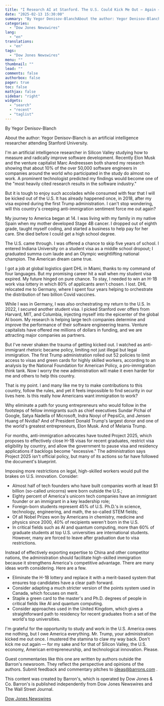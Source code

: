 ```yaml
---
title: "I Research AI at Stanford. The U.S. Could Kick Me Out — Again — Barrons.com"
date: "2025-02-13 15:30:00"
summary: "By Yegor Denisov-BlanchAbout the author: Yegor Denisov-Blanch is an artificial intelligence researcher attending Stanford University.I'm an artificial intelligence researcher in Silicon Valley studying how to measure and radically improve software development. Recently Elon Musk and the venture capitalist Marc Andreessen both shared my research showing that about 10% of the..."
categories:
  - "Dow Jones Newswires"
lang:
  - "en"
translations:
  - "en"
tags:
  - "Dow Jones Newswires"
menu: ""
thumbnail: ""
lead: ""
comments: false
authorbox: false
pager: true
toc: false
mathjax: false
sidebar: "right"
widgets:
  - "search"
  - "recent"
  - "taglist"
---
```


By Yegor Denisov-Blanch

About the author: Yegor Denisov-Blanch is an artificial intelligence researcher attending Stanford University.

I'm an artificial intelligence researcher in Silicon Valley studying how to measure and radically improve software development. Recently Elon Musk and the venture capitalist Marc Andreessen both shared my research showing that about 10% of the over 50,000 software engineers in companies around the world who participated in the study do almost no work. A prominent technologist predicted my findings would become one of the "most heavily cited research results in the software industry."

But it is tough to enjoy such accolades while consumed with fear that I will be kicked out of the U.S. It has already happened once, in 2018, after my visa expired during the first Trump administration. I can't stop wondering, will this country's creeping anti-immigration sentiment force me out again?

My journey to America began at 14. I was living with my family in my native Spain when my mother developed Stage 4B cancer. I dropped out of eighth grade, taught myself coding, and started a business to help pay for her care. She died before I could get a high school degree.

The U.S. came through. I was offered a chance to skip five years of school. I entered Indiana University on a student visa as a middle school dropout; I graduated summa cum laude and an Olympic weightlifting national champion. The American dream came true.

I got a job at global logistics giant DHL in Miami, thanks to my command of four languages. But my promising career hit a wall when my student visa expired. My future hinged on pure chance. To stay, I needed to win an H-1B work visa lottery in which 80% of applicants aren't chosen. I lost. DHL relocated me to Germany, where I spent four years helping to orchestrate the distribution of two billion Covid vaccines.

While I was in Germany, I was also orchestrating my return to the U.S. In 2022, I secured another student visa. I picked Stanford over offers from Harvard, MIT, and Columbia, injecting myself into the epicenter of the global AI boom. My research is helping large tech companies determine and improve the performance of their software engineering teams. Venture capitalists have offered me millions of dollars in funding, and we are attracting major companies as partners.

But I've never shaken the trauma of getting kicked out. I watched as anti-immigrant rhetoric became policy, limiting not just illegal but legal immigration. The first Trump administration rolled out 52 policies to limit access to visas and green cards for highly skilled workers, according to an analysis by the National Foundation for American Policy, a pro-immigration think tank. Now I worry the new administration will make it even harder for me and others to help this country.

That is my point. I and many like me try to make contributions to this country, follow the rules, and yet it feels impossible to find security in our lives here. Is this really how Americans want immigration to work?

Why eliminate a path for young entrepreneurs who would follow in the footsteps of fellow immigrants such as chief executives Sundar Pichai of Google, Satya Nadella of Microsoft, Indra Nooyi of PepsiCo, and Jensen Huang of Nvidia? And of President Donald Trump's largest donor and one of the world's greatest entrepreneurs, Elon Musk. And of Melania Trump.

For months, anti-immigration advocates have touted Project 2025, which proposes to effectively close H-1B visas for recent graduates, restrict visa eligibility by country, and allow the government to pause visa and residency applications if backlogs become "excessive." The administration says Project 2025 isn't official policy, but many of its actions so far have followed the document's blueprint.

Imposing more restrictions on legal, high-skilled workers would pull the brakes on U.S. innovation. Consider:

* Almost half of tech founders who have built companies worth at least $1 billion (so-called unicorns) were born outside the U.S.;
* Eighty percent of America's unicorn tech companies have an immigrant founder or an immigrant in a key leadership role;
* Foreign-born students represent 45% of U.S. Ph.D.'s in science, technology, engineering, and math, the so-called STEM fields;
* Of all Nobel Prizes won by Americans in chemistry, medicine and physics since 2000, 40% of recipients weren't born in the U.S.
* In critical fields such as AI and quantum computing, more than 60% of graduate students at top U.S. universities are international students. However, many are forced to leave after graduation due to visa restrictions.

Instead of effectively exporting expertise to China and other competitor nations, the administration should facilitate high-skilled immigration because it strengthens America's competitive advantage. There are many ideas worth considering. Here are a few.

* Eliminate the H-1B lottery and replace it with a merit-based system that ensures top candidates have a clear path forward.
* Consider adapting a much stricter version of the points system used in Canada, which focuses on merit.
* Staple a green card to the master's and Ph.D. degrees of people in critical fields like AI and quantum computing.
* Consider approaches used in the United Kingdom, which gives a straightforward path to residency for recent graduates from a set of the world's top universities.

I'm grateful for the opportunity to study and work in the U.S. America owes me nothing, but I owe America everything. Mr. Trump, your administration kicked me out once. I mustered the stamina to claw my way back. Don't kick me out again — for my sake and for that of Silicon Valley, the U.S. economy, American entrepreneurship, and technological innovation. Please.

Guest commentaries like this one are written by authors outside the Barron's newsroom. They reflect the perspective and opinions of the authors. Submit feedback and commentary pitches to ideas@barrons.com .

This content was created by Barron's, which is operated by Dow Jones & Co. Barron's is published independently from Dow Jones Newswires and The Wall Street Journal.

[Dow Jones Newswires](https://www.tradingview.com/news/DJN_DN20250213003431:0/)
